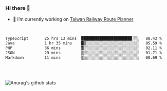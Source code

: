 ### Hi there 👋

- 🔭 I’m currently working on [Taiwan Railway Route Planner](https://github.com/Taiwan-Railway-Route-Planner)

<br/>

<!--START_SECTION:waka-->

```txt
TypeScript       25 hrs 13 mins  ██████████████████████░░░   88.43 %
Java             1 hr 35 mins    █▒░░░░░░░░░░░░░░░░░░░░░░░   05.59 %
PHP              36 mins         ▓░░░░░░░░░░░░░░░░░░░░░░░░   02.11 %
JSON             29 mins         ▒░░░░░░░░░░░░░░░░░░░░░░░░   01.71 %
Markdown         11 mins         ▒░░░░░░░░░░░░░░░░░░░░░░░░   00.69 %
```

<!--END_SECTION:waka-->

<br/>
<br/>

![Anurag's github stats](https://github-readme-stats.vercel.app/api?username=DepickereSven&show_icons=true&theme=tokyonight)



<!--
**DepickereSven/DepickereSven** is a ✨ _special_ ✨ repository because its `README.md` (this file) appears on your GitHub profile.

Here are some ideas to get you started:

- 🔭 I’m currently working on ...
- 🌱 I’m currently learning ...
- 👯 I’m looking to collaborate on ...
- 🤔 I’m looking for help with ...
- 💬 Ask me about ...
- 📫 How to reach me: ...
- 😄 Pronouns: ...
- ⚡ Fun fact: ...
-->
